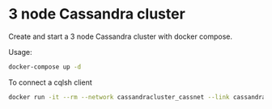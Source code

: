 # 3 node Cassandra cluster

Create and start a 3 node Cassandra cluster with docker compose.

Usage:

```bash
docker-compose up -d
```

To connect a cqlsh client

```bash
docker run -it --rm --network cassandracluster_cassnet --link cassandracluster_cnode-master_1 cassandra:latest cqlsh cnode-master
```
